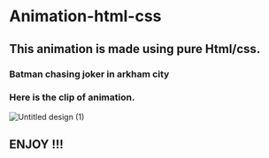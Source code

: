 # Animation-html-css
## This animation is made using pure Html/css.<br>
### Batman chasing joker in arkham city
### Here is the clip of animation.
![Untitled design (1)](https://github.com/priyans619/Animation-html-css-GR/assets/46921513/f74ebe50-a700-4e9a-ab4c-0b7eb5f1158d)

##                                                            ENJOY !!!
